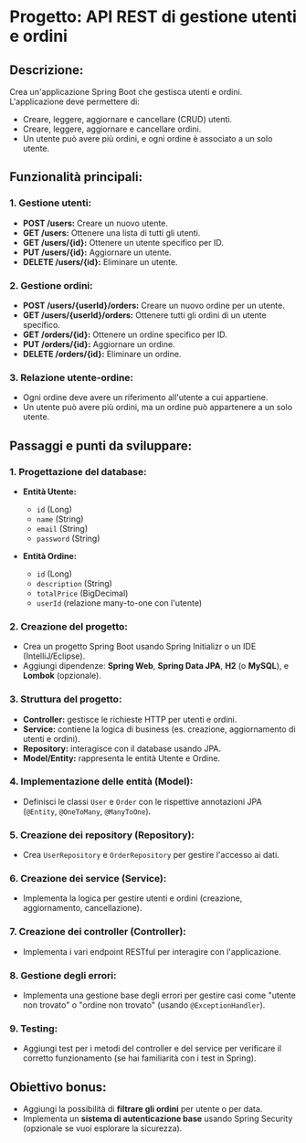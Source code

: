 # Progetto: API REST di gestione utenti e ordini

## Descrizione:
Crea un'applicazione Spring Boot che gestisca utenti e ordini. L'applicazione deve permettere di:
- Creare, leggere, aggiornare e cancellare (CRUD) utenti.
- Creare, leggere, aggiornare e cancellare ordini.
- Un utente può avere più ordini, e ogni ordine è associato a un solo utente.

## Funzionalità principali:

### 1. Gestione utenti:
   - **POST /users:** Creare un nuovo utente.
   - **GET /users:** Ottenere una lista di tutti gli utenti.
   - **GET /users/{id}:** Ottenere un utente specifico per ID.
   - **PUT /users/{id}:** Aggiornare un utente.
   - **DELETE /users/{id}:** Eliminare un utente.

### 2. Gestione ordini:
   - **POST /users/{userId}/orders:** Creare un nuovo ordine per un utente.
   - **GET /users/{userId}/orders:** Ottenere tutti gli ordini di un utente specifico.
   - **GET /orders/{id}:** Ottenere un ordine specifico per ID.
   - **PUT /orders/{id}:** Aggiornare un ordine.
   - **DELETE /orders/{id}:** Eliminare un ordine.

### 3. Relazione utente-ordine:
   - Ogni ordine deve avere un riferimento all'utente a cui appartiene.
   - Un utente può avere più ordini, ma un ordine può appartenere a un solo utente.

## Passaggi e punti da sviluppare:

### 1. Progettazione del database:
   - **Entità Utente:**
     - `id` (Long)
     - `name` (String)
     - `email` (String)
     - `password` (String)
   
   - **Entità Ordine:**
     - `id` (Long)
     - `description` (String)
     - `totalPrice` (BigDecimal)
     - `userId` (relazione many-to-one con l'utente)

### 2. Creazione del progetto:
   - Crea un progetto Spring Boot usando Spring Initializr o un IDE (IntelliJ/Eclipse).
   - Aggiungi dipendenze: **Spring Web**, **Spring Data JPA**, **H2** (o **MySQL**), e **Lombok** (opzionale).

### 3. Struttura del progetto:
   - **Controller:** gestisce le richieste HTTP per utenti e ordini.
   - **Service:** contiene la logica di business (es. creazione, aggiornamento di utenti e ordini).
   - **Repository:** interagisce con il database usando JPA.
   - **Model/Entity:** rappresenta le entità Utente e Ordine.
   
### 4. Implementazione delle entità (Model):
   - Definisci le classi `User` e `Order` con le rispettive annotazioni JPA (`@Entity`, `@OneToMany`, `@ManyToOne`).

### 5. Creazione dei repository (Repository):
   - Crea `UserRepository` e `OrderRepository` per gestire l'accesso ai dati.

### 6. Creazione dei service (Service):
   - Implementa la logica per gestire utenti e ordini (creazione, aggiornamento, cancellazione).

### 7. Creazione dei controller (Controller):
   - Implementa i vari endpoint RESTful per interagire con l'applicazione.
   
### 8. Gestione degli errori:
   - Implementa una gestione base degli errori per gestire casi come "utente non trovato" o "ordine non trovato" (usando `@ExceptionHandler`).

### 9. Testing:
   - Aggiungi test per i metodi del controller e del service per verificare il corretto funzionamento (se hai familiarità con i test in Spring).

## Obiettivo bonus:
- Aggiungi la possibilità di **filtrare gli ordini** per utente o per data.
- Implementa un **sistema di autenticazione base** usando Spring Security (opzionale se vuoi esplorare la sicurezza).

